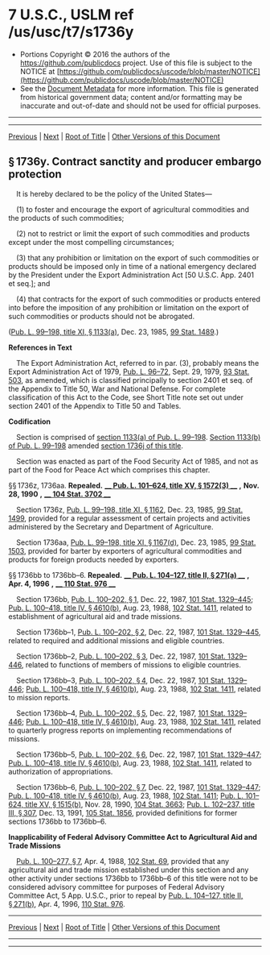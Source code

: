 ---
---

# 7 U.S.C., USLM ref /us/usc/t7/s1736y

* Portions Copyright © 2016 the authors of the https://github.com/publicdocs project.
  Use of this file is subject to the NOTICE at [https://github.com/publicdocs/uscode/blob/master/NOTICE](https://github.com/publicdocs/uscode/blob/master/NOTICE)
* See the [Document Metadata](././../../../../..//README.md) for more information.
  This file is generated from historical government data; content and/or formatting may be inaccurate and out-of-date and should not be used for official purposes.

----------
----------

[Previous](./../../../../..//us/usc/t7/ch41/schIV/m__us_usc_t7_s1736u.md) | [Next](./../../../../..//us/usc/t7/ch41/schIV/m__us_usc_t7_s1736cc.md) | [Root of Title](./../../../../../) | [Other Versions of this Document](https://publicdocs.github.io/go/links?ns=uslm&ref=%2Fus%2Fusc%2Ft7%2Fs1736y)

## § 1736y. Contract sanctity and producer embargo protection

    It is hereby declared to be the policy of the United States—

    (1) to foster and encourage the export of agricultural commodities and the products of such commodities;

    (2) not to restrict or limit the export of such commodities and products except under the most compelling circumstances;

    (3) that any prohibition or limitation on the export of such commodities or products should be imposed only in time of a national emergency declared by the President under the Export Administration Act \[50 U.S.C. App. 2401 et seq.\]; and

    (4) that contracts for the export of such commodities or products entered into before the imposition of any prohibition or limitation on the export of such commodities or products should not be abrogated.

([Pub. L. 99–198, title XI, § 1133(a)][/us/pl/99/198/s1133/a], Dec. 23, 1985, [99 Stat. 1489][/us/stat/99/1489].)

 __References in Text__ 

    The Export Administration Act, referred to in par. (3), probably means the Export Administration Act of 1979, [Pub. L. 96–72][/us/pl/96/72], Sept. 29, 1979, [93 Stat. 503][/us/stat/93/503], as amended, which is classified principally to section 2401 et seq. of the Appendix to Title 50, War and National Defense. For complete classification of this Act to the Code, see Short Title note set out under section 2401 of the Appendix to Title 50 and Tables.

 __Codification__ 

    Section is comprised of [section 1133(a) of Pub. L. 99–198][/us/pl/99/198/s1133/a]. [Section 1133(b) of Pub. L. 99–198][/us/pl/99/198/s1133/b] amended [section 1736j of this title][/us/usc/t7/s1736j].

    Section was enacted as part of the Food Security Act of 1985, and not as part of the Food for Peace Act which comprises this chapter.

§§ 1736z, 1736aa. __Repealed.__  __[__  __Pub. L. 101–624, title XV, § 1572(3)__  __][/us/pl/101/624/s1572/3]__  __,__  __Nov. 28, 1990__  __,__  __[__  __104 Stat. 3702__  __][/us/stat/104/3702]__ 

    Section 1736z, [Pub. L. 99–198, title XI, § 1162][/us/pl/99/198/s1162], Dec. 23, 1985, [99 Stat. 1499][/us/stat/99/1499], provided for a regular assessment of certain projects and activities administered by the Secretary and Department of Agriculture.

    Section 1736aa, [Pub. L. 99–198, title XI, § 1167(d)][/us/pl/99/198/s1167/d], Dec. 23, 1985, [99 Stat. 1503][/us/stat/99/1503], provided for barter by exporters of agricultural commodities and products for foreign products needed by exporters.

§§ 1736bb to 1736bb–6. __Repealed.__  __[__  __Pub. L. 104–127, title II, § 271(a)__  __][/us/pl/104/127/s271/a]__  __,__  __Apr. 4, 1996__  __,__  __[__  __110 Stat. 976__  __][/us/stat/110/976]__ 

    Section 1736bb, [Pub. L. 100–202, § 1][/us/pl/100/202/s1], Dec. 22, 1987, [101 Stat. 1329–445][/us/stat/101/1329-445]; [Pub. L. 100–418, title IV, § 4610(b)][/us/pl/100/418/s4610/b], Aug. 23, 1988, [102 Stat. 1411][/us/stat/102/1411], related to establishment of agricultural aid and trade missions.

    Section 1736bb–1, [Pub. L. 100–202, § 2][/us/pl/100/202/s2], Dec. 22, 1987, [101 Stat. 1329–445][/us/stat/101/1329-445], related to required and additional missions and eligible countries.

    Section 1736bb–2, [Pub. L. 100–202, § 3][/us/pl/100/202/s3], Dec. 22, 1987, [101 Stat. 1329–446][/us/stat/101/1329-446], related to functions of members of missions to eligible countries.

    Section 1736bb–3, [Pub. L. 100–202, § 4][/us/pl/100/202/s4], Dec. 22, 1987, [101 Stat. 1329–446][/us/stat/101/1329-446]; [Pub. L. 100–418, title IV, § 4610(b)][/us/pl/100/418/s4610/b], Aug. 23, 1988, [102 Stat. 1411][/us/stat/102/1411], related to mission reports.

    Section 1736bb–4, [Pub. L. 100–202, § 5][/us/pl/100/202/s5], Dec. 22, 1987, [101 Stat. 1329–446][/us/stat/101/1329-446]; [Pub. L. 100–418, title IV, § 4610(b)][/us/pl/100/418/s4610/b], Aug. 23, 1988, [102 Stat. 1411][/us/stat/102/1411], related to quarterly progress reports on implementing recommendations of missions.

    Section 1736bb–5, [Pub. L. 100–202, § 6][/us/pl/100/202/s6], Dec. 22, 1987, [101 Stat. 1329–447][/us/stat/101/1329-447]; [Pub. L. 100–418, title IV, § 4610(b)][/us/pl/100/418/s4610/b], Aug. 23, 1988, [102 Stat. 1411][/us/stat/102/1411], related to authorization of appropriations.

    Section 1736bb–6, [Pub. L. 100–202, § 7][/us/pl/100/202/s7], Dec. 22, 1987, [101 Stat. 1329–447][/us/stat/101/1329-447]; [Pub. L. 100–418, title IV, § 4610(b)][/us/pl/100/418/s4610/b], Aug. 23, 1988, [102 Stat. 1411][/us/stat/102/1411]; [Pub. L. 101–624, title XV, § 1515(b)][/us/pl/101/624/s1515/b], Nov. 28, 1990, [104 Stat. 3663][/us/stat/104/3663]; [Pub. L. 102–237, title III, § 307][/us/pl/102/237/s307], Dec. 13, 1991, [105 Stat. 1856][/us/stat/105/1856], provided definitions for former sections 1736bb to 1736bb–6.

 __Inapplicability of Federal Advisory Committee Act to Agricultural Aid and Trade Missions__ 

    [Pub. L. 100–277, § 7][/us/pl/100/277/s7], Apr. 4, 1988, [102 Stat. 69][/us/stat/102/69], provided that any agricultural aid and trade mission established under this section and any other activity under sections 1736bb to 1736bb–6 of this title were not to be considered advisory committee for purposes of Federal Advisory Committee Act, 5 App. U.S.C., prior to repeal by [Pub. L. 104–127, title II, § 271(b)][/us/pl/104/127/s271/b], Apr. 4, 1996, [110 Stat. 976][/us/stat/110/976].

----------

[Previous](./../../../../..//us/usc/t7/ch41/schIV/m__us_usc_t7_s1736u.md) | [Next](./../../../../..//us/usc/t7/ch41/schIV/m__us_usc_t7_s1736cc.md) | [Root of Title](./../../../../../) | [Other Versions of this Document](https://publicdocs.github.io/go/links?ns=uslm&ref=%2Fus%2Fusc%2Ft7%2Fs1736y)

----------
----------

[/us/pl/99/198/s1133/a]: https://publicdocs.github.io/go/links?ns=uslm&ref=%2Fus%2Fpl%2F99%2F198%2Fs1133%2Fa
[/us/stat/99/1489]: https://publicdocs.github.io/go/links?ns=uslm&ref=%2Fus%2Fstat%2F99%2F1489
[/us/pl/96/72]: https://publicdocs.github.io/go/links?ns=uslm&ref=%2Fus%2Fpl%2F96%2F72
[/us/stat/93/503]: https://publicdocs.github.io/go/links?ns=uslm&ref=%2Fus%2Fstat%2F93%2F503
[/us/pl/99/198/s1133/a]: https://publicdocs.github.io/go/links?ns=uslm&ref=%2Fus%2Fpl%2F99%2F198%2Fs1133%2Fa
[/us/pl/99/198/s1133/b]: https://publicdocs.github.io/go/links?ns=uslm&ref=%2Fus%2Fpl%2F99%2F198%2Fs1133%2Fb
[/us/usc/t7/s1736j]: https://publicdocs.github.io/go/links?ns=uslm&ref=%2Fus%2Fusc%2Ft7%2Fs1736j
[/us/pl/101/624/s1572/3]: https://publicdocs.github.io/go/links?ns=uslm&ref=%2Fus%2Fpl%2F101%2F624%2Fs1572%2F3
[/us/stat/104/3702]: https://publicdocs.github.io/go/links?ns=uslm&ref=%2Fus%2Fstat%2F104%2F3702
[/us/pl/99/198/s1162]: https://publicdocs.github.io/go/links?ns=uslm&ref=%2Fus%2Fpl%2F99%2F198%2Fs1162
[/us/stat/99/1499]: https://publicdocs.github.io/go/links?ns=uslm&ref=%2Fus%2Fstat%2F99%2F1499
[/us/pl/99/198/s1167/d]: https://publicdocs.github.io/go/links?ns=uslm&ref=%2Fus%2Fpl%2F99%2F198%2Fs1167%2Fd
[/us/stat/99/1503]: https://publicdocs.github.io/go/links?ns=uslm&ref=%2Fus%2Fstat%2F99%2F1503
[/us/pl/104/127/s271/a]: https://publicdocs.github.io/go/links?ns=uslm&ref=%2Fus%2Fpl%2F104%2F127%2Fs271%2Fa
[/us/stat/110/976]: https://publicdocs.github.io/go/links?ns=uslm&ref=%2Fus%2Fstat%2F110%2F976
[/us/pl/100/202/s1]: https://publicdocs.github.io/go/links?ns=uslm&ref=%2Fus%2Fpl%2F100%2F202%2Fs1
[/us/stat/101/1329-445]: https://publicdocs.github.io/go/links?ns=uslm&ref=%2Fus%2Fstat%2F101%2F1329-445
[/us/pl/100/418/s4610/b]: https://publicdocs.github.io/go/links?ns=uslm&ref=%2Fus%2Fpl%2F100%2F418%2Fs4610%2Fb
[/us/stat/102/1411]: https://publicdocs.github.io/go/links?ns=uslm&ref=%2Fus%2Fstat%2F102%2F1411
[/us/pl/100/202/s2]: https://publicdocs.github.io/go/links?ns=uslm&ref=%2Fus%2Fpl%2F100%2F202%2Fs2
[/us/stat/101/1329-445]: https://publicdocs.github.io/go/links?ns=uslm&ref=%2Fus%2Fstat%2F101%2F1329-445
[/us/pl/100/202/s3]: https://publicdocs.github.io/go/links?ns=uslm&ref=%2Fus%2Fpl%2F100%2F202%2Fs3
[/us/stat/101/1329-446]: https://publicdocs.github.io/go/links?ns=uslm&ref=%2Fus%2Fstat%2F101%2F1329-446
[/us/pl/100/202/s4]: https://publicdocs.github.io/go/links?ns=uslm&ref=%2Fus%2Fpl%2F100%2F202%2Fs4
[/us/stat/101/1329-446]: https://publicdocs.github.io/go/links?ns=uslm&ref=%2Fus%2Fstat%2F101%2F1329-446
[/us/pl/100/418/s4610/b]: https://publicdocs.github.io/go/links?ns=uslm&ref=%2Fus%2Fpl%2F100%2F418%2Fs4610%2Fb
[/us/stat/102/1411]: https://publicdocs.github.io/go/links?ns=uslm&ref=%2Fus%2Fstat%2F102%2F1411
[/us/pl/100/202/s5]: https://publicdocs.github.io/go/links?ns=uslm&ref=%2Fus%2Fpl%2F100%2F202%2Fs5
[/us/stat/101/1329-446]: https://publicdocs.github.io/go/links?ns=uslm&ref=%2Fus%2Fstat%2F101%2F1329-446
[/us/pl/100/418/s4610/b]: https://publicdocs.github.io/go/links?ns=uslm&ref=%2Fus%2Fpl%2F100%2F418%2Fs4610%2Fb
[/us/stat/102/1411]: https://publicdocs.github.io/go/links?ns=uslm&ref=%2Fus%2Fstat%2F102%2F1411
[/us/pl/100/202/s6]: https://publicdocs.github.io/go/links?ns=uslm&ref=%2Fus%2Fpl%2F100%2F202%2Fs6
[/us/stat/101/1329-447]: https://publicdocs.github.io/go/links?ns=uslm&ref=%2Fus%2Fstat%2F101%2F1329-447
[/us/pl/100/418/s4610/b]: https://publicdocs.github.io/go/links?ns=uslm&ref=%2Fus%2Fpl%2F100%2F418%2Fs4610%2Fb
[/us/stat/102/1411]: https://publicdocs.github.io/go/links?ns=uslm&ref=%2Fus%2Fstat%2F102%2F1411
[/us/pl/100/202/s7]: https://publicdocs.github.io/go/links?ns=uslm&ref=%2Fus%2Fpl%2F100%2F202%2Fs7
[/us/stat/101/1329-447]: https://publicdocs.github.io/go/links?ns=uslm&ref=%2Fus%2Fstat%2F101%2F1329-447
[/us/pl/100/418/s4610/b]: https://publicdocs.github.io/go/links?ns=uslm&ref=%2Fus%2Fpl%2F100%2F418%2Fs4610%2Fb
[/us/stat/102/1411]: https://publicdocs.github.io/go/links?ns=uslm&ref=%2Fus%2Fstat%2F102%2F1411
[/us/pl/101/624/s1515/b]: https://publicdocs.github.io/go/links?ns=uslm&ref=%2Fus%2Fpl%2F101%2F624%2Fs1515%2Fb
[/us/stat/104/3663]: https://publicdocs.github.io/go/links?ns=uslm&ref=%2Fus%2Fstat%2F104%2F3663
[/us/pl/102/237/s307]: https://publicdocs.github.io/go/links?ns=uslm&ref=%2Fus%2Fpl%2F102%2F237%2Fs307
[/us/stat/105/1856]: https://publicdocs.github.io/go/links?ns=uslm&ref=%2Fus%2Fstat%2F105%2F1856
[/us/pl/100/277/s7]: https://publicdocs.github.io/go/links?ns=uslm&ref=%2Fus%2Fpl%2F100%2F277%2Fs7
[/us/stat/102/69]: https://publicdocs.github.io/go/links?ns=uslm&ref=%2Fus%2Fstat%2F102%2F69
[/us/pl/104/127/s271/b]: https://publicdocs.github.io/go/links?ns=uslm&ref=%2Fus%2Fpl%2F104%2F127%2Fs271%2Fb
[/us/stat/110/976]: https://publicdocs.github.io/go/links?ns=uslm&ref=%2Fus%2Fstat%2F110%2F976


